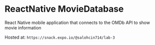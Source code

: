 # ReactNative MovieDatabase
React Native mobile application that connects to the OMDb API to show movie information

Hosted at: `https://snack.expo.io/@salohcin714/lab-3`
